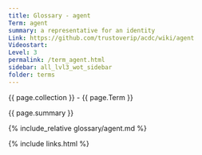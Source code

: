 ```yaml
---
title: Glossary - agent
Term: agent
summary: a representative for an identity
Link: https://github.com/trustoverip/acdc/wiki/agent
Videostart: 
Level: 3
permalink: /term_agent.html
sidebar: all_lvl3_wot_sidebar
folder: terms
---
```


{{ page.collection }} - {{ page.Term }}

   {{ page.summary }}

{% include_relative glossary/agent.md %}

 {% include links.html %} 
